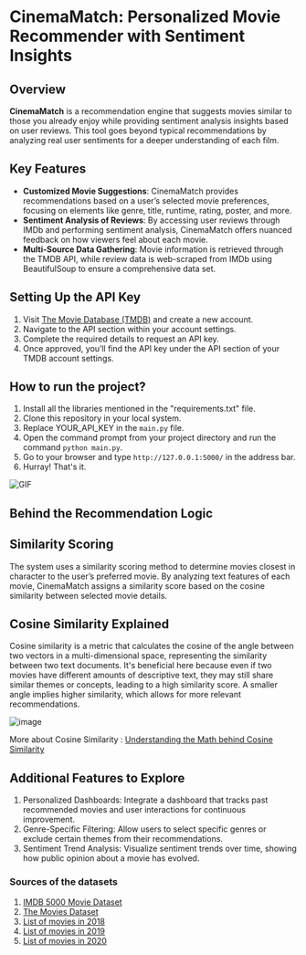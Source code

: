 # CinemaMatch: Personalized Movie Recommender with Sentiment Insights



## Overview
**CinemaMatch** is a recommendation engine that suggests movies similar to those you already enjoy while providing sentiment analysis insights based on user reviews. This tool goes beyond typical recommendations by analyzing real user sentiments for a deeper understanding of each film.


## Key Features
- **Customized Movie Suggestions**: CinemaMatch provides recommendations based on a user’s selected movie preferences, focusing on elements like genre, title, runtime, rating, poster, and more.
- **Sentiment Analysis of Reviews**: By accessing user reviews through IMDb and performing sentiment analysis, CinemaMatch offers nuanced feedback on how viewers feel about each movie.
- **Multi-Source Data Gathering**: Movie information is retrieved through the TMDB API, while review data is web-scraped from IMDb using BeautifulSoup to ensure a comprehensive data set.

## Setting Up the API Key
1. Visit [The Movie Database (TMDB)](https://www.themoviedb.org/) and create a new account.
2. Navigate to the API section within your account settings.
3. Complete the required details to request an API key.
4. Once approved, you’ll find the API key under the API section of your TMDB account settings.

## How to run the project?

1. Install all the libraries mentioned in the "requirements.txt" file.
2. Clone this repository in your local system.
3. Replace YOUR_API_KEY in the `main.py` file.
4. Open the command prompt from your project directory and run the command `python main.py`.
5. Go to your browser and type `http://127.0.0.1:5000/` in the address bar.
6. Hurray! That's it.

![GIF](./static/mrswsa.gif)

## Behind the Recommendation Logic
## Similarity Scoring 
The system uses a similarity scoring method to determine movies closest in character to the user’s preferred movie. By analyzing text features of each movie, CinemaMatch assigns a similarity score based on the cosine similarity between selected movie details.

## Cosine Similarity Explained
Cosine similarity is a metric that calculates the cosine of the angle between two vectors in a multi-dimensional space, representing the similarity between two text documents. It's beneficial here because even if two movies have different amounts of descriptive text, they may still share similar themes or concepts, leading to a high similarity score. A smaller angle implies higher similarity, which allows for more relevant recommendations.

  ![image](https://user-images.githubusercontent.com/36665975/70401457-a7530680-1a55-11ea-9158-97d4e8515ca4.png)
  
More about Cosine Similarity : [Understanding the Math behind Cosine Similarity](https://www.machinelearningplus.com/nlp/cosine-similarity/)
  
## Additional Features to Explore
1. Personalized Dashboards: Integrate a dashboard that tracks past recommended movies and user interactions for continuous improvement.
2. Genre-Specific Filtering: Allow users to select specific genres or exclude certain themes from their recommendations.
3. Sentiment Trend Analysis: Visualize sentiment trends over time, showing how public opinion about a movie has evolved.



### Sources of the datasets 

1. [IMDB 5000 Movie Dataset](https://www.kaggle.com/carolzhangdc/imdb-5000-movie-dataset)
2. [The Movies Dataset](https://www.kaggle.com/rounakbanik/the-movies-dataset)
3. [List of movies in 2018](https://en.wikipedia.org/wiki/List_of_American_films_of_2018)
4. [List of movies in 2019](https://en.wikipedia.org/wiki/List_of_American_films_of_2019)
5. [List of movies in 2020](https://en.wikipedia.org/wiki/List_of_American_films_of_2020)
